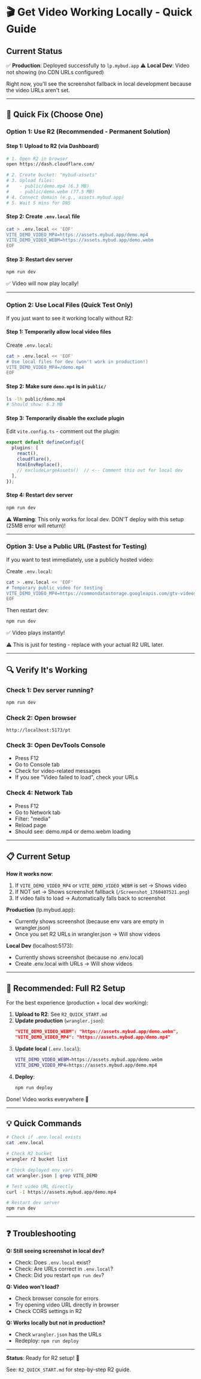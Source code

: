 # 🎬 Get Video Working Locally - Quick Guide

## Current Status
✅ **Production**: Deployed successfully to `lp.mybud.app`
⚠️ **Local Dev**: Video not showing (no CDN URLs configured)

Right now, you'll see the screenshot fallback in local development because the video URLs aren't set.

---

## 🚀 Quick Fix (Choose One)

### Option 1: Use R2 (Recommended - Permanent Solution)

#### Step 1: Upload to R2 (via Dashboard)
```bash
# 1. Open R2 in browser
open https://dash.cloudflare.com/

# 2. Create bucket: "mybud-assets"
# 3. Upload files:
#    - public/demo.mp4 (6.3 MB)
#    - public/demo.webm (77.5 MB)
# 4. Connect domain (e.g., assets.mybud.app)
# 5. Wait 5 mins for DNS
```

#### Step 2: Create `.env.local` file
```bash
cat > .env.local << 'EOF'
VITE_DEMO_VIDEO_MP4=https://assets.mybud.app/demo.mp4
VITE_DEMO_VIDEO_WEBM=https://assets.mybud.app/demo.webm
EOF
```

#### Step 3: Restart dev server
```bash
npm run dev
```

✅ Video will now play locally!

---

### Option 2: Use Local Files (Quick Test Only)

If you just want to see it working locally without R2:

#### Step 1: Temporarily allow local video files

Create `.env.local`:
```bash
cat > .env.local << 'EOF'
# Use local files for dev (won't work in production!)
VITE_DEMO_VIDEO_MP4=/demo.mp4
EOF
```

#### Step 2: Make sure `demo.mp4` is in `public/`
```bash
ls -lh public/demo.mp4
# Should show: 6.3 MB
```

#### Step 3: Temporarily disable the exclude plugin

Edit `vite.config.ts` - comment out the plugin:
```typescript
export default defineConfig({
  plugins: [
    react(), 
    cloudflare(),
    htmlEnvReplace(),
    // excludeLargeAssets()  // <-- Comment this out for local dev
  ],
});
```

#### Step 4: Restart dev server
```bash
npm run dev
```

⚠️ **Warning**: This only works for local dev. DON'T deploy with this setup (25MB error will return)!

---

### Option 3: Use a Public URL (Fastest for Testing)

If you want to test immediately, use a publicly hosted video:

Create `.env.local`:
```bash
cat > .env.local << 'EOF'
# Temporary public video for testing
VITE_DEMO_VIDEO_MP4=https://commondatastorage.googleapis.com/gtv-videos-bucket/sample/BigBuckBunny.mp4
EOF
```

Then restart dev:
```bash
npm run dev
```

✅ Video plays instantly!

⚠️ This is just for testing - replace with your actual R2 URL later.

---

## 🔍 Verify It's Working

### Check 1: Dev server running?
```bash
npm run dev
```

### Check 2: Open browser
```
http://localhost:5173/pt
```

### Check 3: Open DevTools Console
- Press F12
- Go to Console tab
- Check for video-related messages
- If you see "Video failed to load", check your URLs

### Check 4: Network Tab
- Press F12
- Go to Network tab
- Filter: "media"
- Reload page
- Should see: demo.mp4 or demo.webm loading

---

## 📋 Current Setup

**How it works now**:
1. If `VITE_DEMO_VIDEO_MP4` or `VITE_DEMO_VIDEO_WEBM` is set → Shows video
2. If NOT set → Shows screenshot fallback (`/Screenshot_1760407521.png`)
3. If video fails to load → Automatically falls back to screenshot

**Production** (lp.mybud.app):
- Currently shows screenshot (because env vars are empty in wrangler.json)
- Once you set R2 URLs in wrangler.json → Will show videos

**Local Dev** (localhost:5173):
- Currently shows screenshot (because no .env.local)
- Create .env.local with URLs → Will show videos

---

## 🎯 Recommended: Full R2 Setup

For the best experience (production + local dev working):

1. **Upload to R2**: See `R2_QUICK_START.md`
2. **Update production** (`wrangler.json`):
   ```json
   "VITE_DEMO_VIDEO_WEBM": "https://assets.mybud.app/demo.webm",
   "VITE_DEMO_VIDEO_MP4": "https://assets.mybud.app/demo.mp4"
   ```
3. **Update local** (`.env.local`):
   ```bash
   VITE_DEMO_VIDEO_WEBM=https://assets.mybud.app/demo.webm
   VITE_DEMO_VIDEO_MP4=https://assets.mybud.app/demo.mp4
   ```
4. **Deploy**:
   ```bash
   npm run deploy
   ```

Done! Video works everywhere 🎉

---

## 💡 Quick Commands

```bash
# Check if .env.local exists
cat .env.local

# Check R2 bucket
wrangler r2 bucket list

# Check deployed env vars
cat wrangler.json | grep VITE_DEMO

# Test video URL directly
curl -I https://assets.mybud.app/demo.mp4

# Restart dev server
npm run dev
```

---

## ❓ Troubleshooting

**Q: Still seeing screenshot in local dev?**
- Check: Does `.env.local` exist?
- Check: Are URLs correct in `.env.local`?
- Check: Did you restart `npm run dev`?

**Q: Video won't load?**
- Check browser console for errors
- Try opening video URL directly in browser
- Check CORS settings in R2

**Q: Works locally but not in production?**
- Check `wrangler.json` has the URLs
- Redeploy: `npm run deploy`

---

**Status**: Ready for R2 setup! 🚀

See: `R2_QUICK_START.md` for step-by-step R2 guide.

